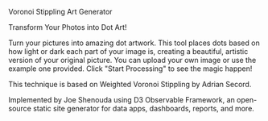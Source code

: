 Voronoi Stippling Art Generator

Transform Your Photos into Dot Art!

Turn your pictures into amazing dot artwork. This tool places dots based on how light or dark each part of your image is, creating a beautiful, artistic version of your original picture. You can upload your own image or use the example one provided. Click "Start Processing" to see the magic happen!

This technique is based on Weighted Voronoi Stippling by Adrian Secord.

Implemented by Joe Shenouda using D3 Observable Framework, an open-source static site generator for data apps, dashboards, reports, and more.
